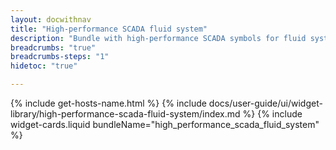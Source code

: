```yaml
---
layout: docwithnav
title: "High-performance SCADA fluid system"
description: "Bundle with high-performance SCADA symbols for fluid system"
breadcrumbs: "true"
breadcrumbs-steps: "1"
hidetoc: "true"

---
```

{% include get-hosts-name.html %}
{% include docs/user-guide/ui/widget-library/high-performance-scada-fluid-system/index.md %}
{% include widget-cards.liquid bundleName="high_performance_scada_fluid_system" %}
